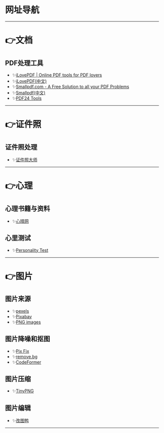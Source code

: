 # **网址导航**

---



# 👉**文档**

## PDF处理工具

- ✨[iLovePDF | Online PDF tools for PDF lovers](https://www.ilovepdf.com/)
- ✨[iLovePDF(中文)](https://www.ilovepdf.com/zh-cn)
- ✨[Smallpdf.com - A Free Solution to all your PDF Problems](https://smallpdf.com/)
- ✨[Smallpdf(中文)](https://smallpdf.com/cn)
- ✨[PDF24 Tools](https://tools.pdf24.org/zh/all-tools)

---

# 👉**证件照**

## 证件照处理

- ✨[证件照大师](https://id-photo.cn/)

---

# 👉**心理**

## 心理书籍与资料

- ✨[心晴网](http://www.ixinqing.com/)

## 心里测试

- ✨[Personality Test](https://www.16personalities.com/)

---

# 👉**图片**

## 图片来源

- ✨[pexels](https://www.pexels.com/zh-cn/)
- ✨[Pixabay](https://pixabay.com/zh/photos/)
- ✨[PNG images](https://pngimg.com/)

## 图片降噪和抠图

- ✨[Pix Fix](https://zh.pixfix.com/)
- ✨[remove.bg](https://www.remove.bg/zh)
- ✨[CodeFormer](https://www.codeformer.cn/)

## 图片压缩

- ✨[TinyPNG](https://tinypng.com/)

## 图片编辑

- ✨[改图鸭](https://www.gaituya.com/)

---

